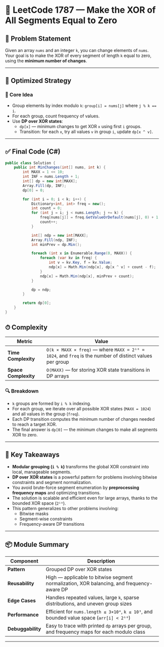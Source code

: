 # 🧩 LeetCode 1787 — Make the XOR of All Segments Equal to Zero

## 📜 Problem Statement

Given an array `nums` and an integer `k`, you can change elements of `nums`.  
Your goal is to make the XOR of every segment of length `k` equal to zero, using the **minimum number of changes**.

---

## 🧠 Optimized Strategy

### 🔹 Core Idea
- Group elements by index modulo `k`: `group[i] = nums[j]` where `j % k == i`.
- For each group, count frequency of values.
- Use **DP over XOR states**:
  - `dp[x]` — minimum changes to get XOR `x` using first `i` groups.
  - Transition: for each `x`, try all values `v` in group `i`, update `dp[x ^ v]`.

---

## ✅ Final Code (C#)

```csharp
public class Solution {
    public int MinChanges(int[] nums, int k) {
        int MAXX = 1 << 10;
        int INF = nums.Length + 1;
        int[] dp = new int[MAXX];
        Array.Fill(dp, INF);
        dp[0] = 0;

        for (int i = 0; i < k; i++) {
            Dictionary<int, int> freq = new();
            int count = 0;
            for (int j = i; j < nums.Length; j += k) {
                freq[nums[j]] = freq.GetValueOrDefault(nums[j], 0) + 1;
                count++;
            }

            int[] ndp = new int[MAXX];
            Array.Fill(ndp, INF);
            int minPrev = dp.Min();

            foreach (int x in Enumerable.Range(0, MAXX)) {
                foreach (var kv in freq) {
                    int v = kv.Key, f = kv.Value;
                    ndp[x] = Math.Min(ndp[x], dp[x ^ v] + count - f);
                }
                ndp[x] = Math.Min(ndp[x], minPrev + count);
            }

            dp = ndp;
        }

        return dp[0];
    }
}
```

## ⏱ Complexity

| Metric            | Value                                                              |
|-------------------|--------------------------------------------------------------------|
| **Time Complexity**   | `O(k × MAXX × freq)` — where `MAXX = 2¹⁰ = 1024`, and `freq` is the number of distinct values per group |
| **Space Complexity**  | `O(MAXX)` — for storing XOR state transitions in DP arrays |

### 🔍 Breakdown
- `k` groups are formed by `i % k` indexing.
- For each group, we iterate over all possible XOR states (`MAXX = 1024`) and all values in the group (`freq`).
- Each DP transition computes the minimum number of changes needed to reach a target XOR.
- The final answer is `dp[0]` — the minimum changes to make all segments XOR to zero.

---

## 🧘 Key Takeaways

- **Modular grouping (`i % k`)** transforms the global XOR constraint into local, manageable segments.
- **DP over XOR states** is a powerful pattern for problems involving bitwise constraints and segment normalization.
- You avoid brute-force segment enumeration by **preprocessing frequency maps** and optimizing transitions.
- The solution is scalable and efficient even for large arrays, thanks to the bounded XOR space (`2¹⁰`).
- This pattern generalizes to other problems involving:
  - Bitwise masks
  - Segment-wise constraints
  - Frequency-aware DP transitions

---

## 📦 Module Summary

| Component         | Description                                         |
|------------------|-----------------------------------------------------|
| **Pattern**       | Grouped DP over XOR states                         |
| **Reusability**   | High — applicable to bitwise segment normalization, XOR balancing, and frequency-aware DP |
| **Edge Cases**    | Handles repeated values, large `k`, sparse distributions, and uneven group sizes |
| **Performance**   | Efficient for `nums.length ≤ 3×10⁴`, `k ≤ 10³`, and bounded value space (`arr[i] < 2¹⁰`) |
| **Debuggability** | Easy to trace with printed `dp` arrays per group, and frequency maps for each modulo class |


---
